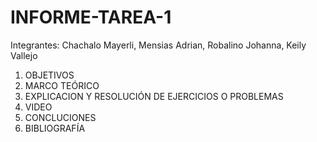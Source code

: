 # INFORME-TAREA-1
Integrantes: Chachalo Mayerli, Mensias Adrian, Robalino Johanna, Keily Vallejo
1. OBJETIVOS
2. MARCO TEÓRICO 
3. EXPLICACION Y RESOLUCIÓN DE EJERCICIOS O PROBLEMAS
4. VIDEO 
5. CONCLUCIONES 
6. BIBLIOGRAFÍA 
